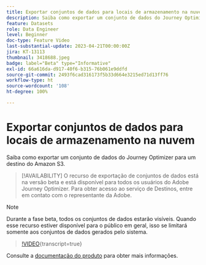 ```yaml
---
title: Exportar conjuntos de dados para locais de armazenamento na nuvem (beta)
description: Saiba como exportar um conjunto de dados do Journey Optimizer para um destino do Amazon S3.
feature: Datasets
role: Data Engineer
level: Beginner
doc-type: Feature Video
last-substantial-update: 2023-04-21T00:00:00Z
jira: KT-13113
thumbnail: 3418688.jpeg
badge: label="Beta" type="Informative"
exl-id: 66a616da-d917-40f6-b315-76b061e9ddfd
source-git-commit: 2493f6cad316173f5b33d664e3215ed71d13ff76
workflow-type: ht
source-wordcount: '108'
ht-degree: 100%

---
```


# Exportar conjuntos de dados para locais de armazenamento na nuvem

Saiba como exportar um conjunto de dados do Journey Optimizer para um destino do Amazon S3.

>[!AVAILABILITY]
>O recurso de exportação de conjuntos de dados está na versão beta e está disponível para todos os usuários do Adobe Journey Optimizer. Para obter acesso ao serviço de Destinos, entre em contato com o representante da Adobe.

>[!NOTE]
>Durante a fase beta, todos os conjuntos de dados estarão visíveis. Quando esse recurso estiver disponível para o público em geral, isso se limitará somente aos conjuntos de dados gerados pelo sistema.

>[!VIDEO](https://video.tv.adobe.com/v/3418688/?quality=12&learn=on){transcript=true}

Consulte a [documentação do produto](https://experienceleague.adobe.com/docs/journey-optimizer/using/data-management/datasets/export-datasets.html?lang=pt-BR) para obter mais informações.
